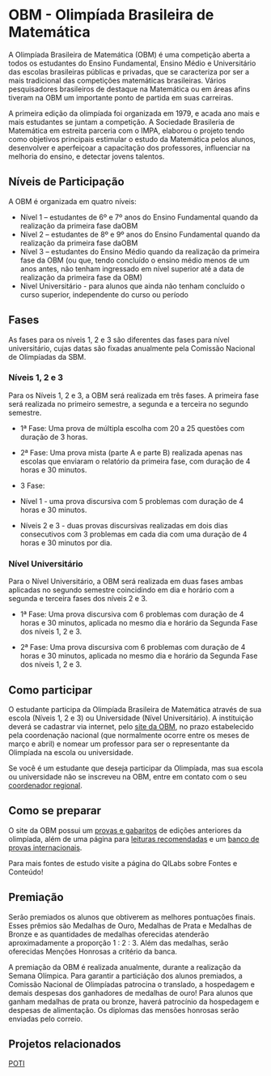 # OBM - Olimpíada Brasileira de Matemática

A Olimpíada Brasileira de Matemática (OBM) é uma competição aberta a todos os estudantes do Ensino Fundamental, Ensino Médio e Universitário das escolas brasileiras públicas e privadas, que se caracteriza por ser a mais tradicional das competições matemáticas brasileiras. Vários pesquisadores brasileiros de destaque na Matemática ou em áreas afins tiveram na OBM um importante ponto de partida em suas carreiras.

A primeira edição da olimpíada foi organizada em 1979, e acada ano mais e mais estudantes se juntam a competição. A Sociedade Brasileria de Matemática em estreita parceria com o IMPA, elaborou o projeto tendo como objetivos principais estimular o estudo da Matemática pelos alunos, desenvolver e aperfeiçoar a capacitação dos professores, influenciar na melhoria do ensino, e detectar jovens talentos.

## Níveis de Participação

A OBM é organizada em quatro níveis:

- Nível 1 – estudantes de 6º e 7º anos do Ensino Fundamental quando da realização da primeira fase daOBM
- Nível 2 – estudantes de 8º e 9º anos do Ensino Fundamental quando da realização da primeira fase daOBM
- Nível 3 – estudantes do Ensino Médio quando da realização da primeira fase da OBM (ou que, tendo concluído o ensino médio menos de um anos antes, não tenham ingressado em nível superior até a data de realização da primeira fase da OBM)
- Nivel Universitário - para alunos que ainda não tenham concluído o curso superior, independente do curso ou período

## Fases

As fases para os níveis 1, 2 e 3 são diferentes das fases para nível universitário, cujas datas são fixadas anualmente pela Comissão Nacional de Olimpíadas da SBM.

### Níveis 1, 2 e 3

Para os Níveis 1, 2 e 3, a OBM será realizada em três fases. A primeira fase será realizada no primeiro semestre, a segunda e a terceira no segundo semestre.

- 1ª Fase: Uma prova de múltipla escolha com 20 a 25 questões com duração de 3 horas.

- 2ª Fase: Uma prova mista (parte A e parte B) realizada apenas nas escolas que enviaram o relatório da primeira fase, com duração de 4 horas e 30 minutos.

- 3 Fase:
 - Nível 1 - uma prova discursiva com 5 problemas com duração de 4 horas e 30 minutos.
 - Níveis 2 e 3 - duas provas discursivas realizadas em dois dias consecutivos com 3 problemas em cada dia com uma duração de 4 horas e 30 minutos por dia.

### Nível Universitário

Para o Nível Universitário, a OBM será realizada em duas fases ambas aplicadas no segundo semestre coincidindo em dia e horário com a segunda e terceira fases dos níveis 2 e 3.

- 1ª Fase: Uma prova discursiva com 6 problemas com duração de 4 horas e 30 minutos, aplicada no mesmo dia e horário da Segunda Fase dos níveis 1, 2 e 3.

- 2ª Fase: Uma prova discursiva com 6 problemas com duração de 4 horas e 30 minutos, aplicada no mesmo dia e horário da Segunda Fase dos níveis 1, 2 e 3.

## Como participar

O estudante participa da Olimpíada Brasileira de Matemática através de sua escola (Níveis 1, 2 e 3) ou Universidade (Nível Universitário). A instituição deverá se cadastrar via internet, pelo [site da OBM](), no prazo estabelecido pela coordenação nacional (que normalmente ocorre entre os meses de março e abril) e nomear um professor para ser o representante da Olimpíada na escola ou universidade. 

  Se você é um estudante que deseja participar da Olimpíada, mas sua escola ou universidade não se inscreveu na OBM, entre em contato com o seu [coordenador regional](http://wang.impa.br/contato.do).

## Como se preparar

O site da OBM possui um [provas e gabaritos](http://www.obm.org.br/opencms/provas_gabaritos/) de edições anteriores da olimpíada, além de uma página para [leituras recomendadas](http://www.obm.org.br/opencms/como_se_preparar/links/) e um [banco de provas internacionais](http://www.obm.org.br/opencms/como_se_preparar/provas/).

Para mais fontes de estudo visite a página do QILabs sobre Fontes e Conteúdo!

## Premiação

Serão premiados os alunos que obtiverem as melhores pontuações finais. Esses prêmios são Medalhas de Ouro, Medalhas de Prata e Medalhas de Bronze e as quantidades de medalhas oferecidas atenderão aproximadamente a proporção 1 : 2 : 3. Além das medalhas, serão oferecidas Menções Honrosas a critério da banca.

A premiação da OBM é realizada anualmente, durante a realização da Semana Olímpica. Para garantir a particiáção dos alunos premiados, a Comissão Nacional de Olimpíadas patrocina o translado, a hospedagem e demais despesas dos ganhadores de medalhas de ouro! Para alunos que ganham medalhas de prata ou bronze, haverá patrocínio da hospedagem e despesas de alimentação. Os diplomas das mensões honrosas serão enviadas pelo correio.

## Projetos relacionados

[POTI](http://www.poti.impa.br/)

<!--

Fontes

[Site Oficial da OBM](http://www.obm.org.br/opencms/)

-->
